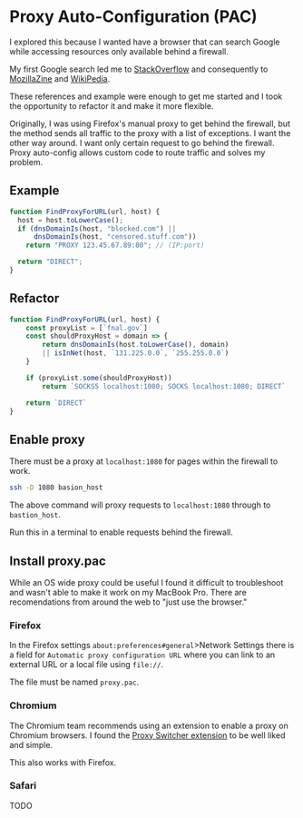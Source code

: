 # Proxy Auto-Configuration (PAC)

I explored this because I wanted have a browser that can search Google while accessing resources only available behind a firewall.

My first Google search led me to [StackOverflow](https://superuser.com/questions/929861/how-to-enable-a-proxy-in-firefox-only-for-some-urls-and-not-for-every-page-i-vis) and consequently to [MozillaZine](http://forums.mozillazine.org/viewtopic.php?f=38&t=281605) and [WikiPedia](https://en.wikipedia.org/wiki/Proxy_auto-config).

These references and example were enough to get me started and I took the opportunity to refactor it and make it more flexible.

Originally, I was using Firefox's manual proxy to get behind the firewall, but the method sends all traffic to the proxy with a list of exceptions. I want the other way around. I want only certain request to go behind the firewall. Proxy auto-config allows custom code to route traffic and solves my problem.

## Example

```javascript
function FindProxyForURL(url, host) {
  host = host.toLowerCase();
  if (dnsDomainIs(host, "blocked.com") ||
      dnsDomainIs(host, "censored.stuff.com"))
    return "PROXY 123.45.67.89:80"; // (IP:port)

  return "DIRECT";
}
```

## Refactor

```javascript
function FindProxyForURL(url, host) {
    const proxyList = [`fnal.gov`]
    const shouldProxyHost = domain => {
        return dnsDomainIs(host.toLowerCase(), domain)
        || isInNet(host, `131.225.0.0`, `255.255.0.0`)
    }

    if (proxyList.some(shouldProxyHost))
        return `SOCKS5 localhost:1080; SOCKS localhost:1080; DIRECT`

    return `DIRECT`
}
```

## Enable proxy

There must be a proxy at `localhost:1080` for pages within the firewall to work.

```bash
ssh -D 1080 basion_host
```

The above command will proxy requests to `localhost:1080` through to `bastion_host`.

Run this in a terminal to enable requests behind the firewall.

## Install proxy.pac

While an OS wide proxy could be useful I found it difficult to troubleshoot and wasn't able to make it work on my MacBook Pro. There are recomendations from around the web to "just use the browser."

### Firefox

In the Firefox settings `about:preferences#general`>Network Settings there is a field for `Automatic proxy configuration URL` where you can link to an external URL or a local file using `file://`.

The file must be named `proxy.pac`.

### Chromium

The Chromium team recommends using an extension to enable a proxy on Chromium browsers. I found the [Proxy Switcher extension](https://mybrowseraddon.com/proxy-switcher.html) to be well liked and simple.

This also works with Firefox.

### Safari

TODO
